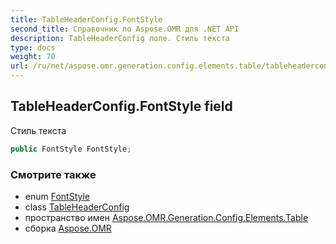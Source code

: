 ```yaml
---
title: TableHeaderConfig.FontStyle
second_title: Справочник по Aspose.OMR для .NET API
description: TableHeaderConfig поле. Стиль текста
type: docs
weight: 70
url: /ru/net/aspose.omr.generation.config.elements.table/tableheaderconfig/fontstyle/
---
```

## TableHeaderConfig.FontStyle field

Стиль текста

```csharp
public FontStyle FontStyle;
```

### Смотрите также

* enum [FontStyle](../../../aspose.omr.generation/fontstyle/)
* class [TableHeaderConfig](../)
* пространство имен [Aspose.OMR.Generation.Config.Elements.Table](../../tableheaderconfig/)
* сборка [Aspose.OMR](../../../)


